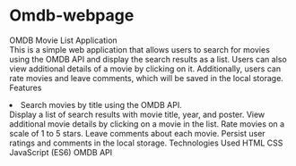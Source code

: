 # Omdb-webpage

OMDB Movie List Application
<br>
This is a simple web application that allows users to search for movies using the OMDB API and display the search results as a list. Users can also view additional details of a movie by clicking on it. Additionally, users can rate movies and leave comments, which will be saved in the local storage.
<br>
Features
<li>Search movies by title using the OMDB API.</li>
Display a list of search results with movie title, year, and poster.
View additional movie details by clicking on a movie in the list.
Rate movies on a scale of 1 to 5 stars.
Leave comments about each movie.
Persist user ratings and comments in the local storage.
Technologies Used
HTML
CSS
JavaScript (ES6)
OMDB API
